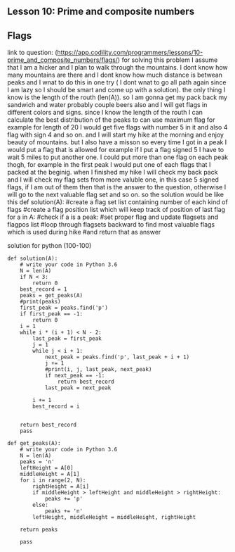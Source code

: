 ## Lesson 10: Prime and composite numbers
## Flags
link to question: (https://app.codility.com/programmers/lessons/10-prime_and_composite_numbers/flags/)
for solving this problem I assume that I am a hicker and I plan to walk through the mountains. I dont know how many mountains are there and I dont know how much distance is betwean peaks and I wnat to do this in one try ( I dont wnat to go all path again since I am lazy so I should be smart and come up with a solution). the only thing I know is the length of the routh (len(A)). 
so I am gonna get my pack back my sandwich and water probably couple beers also and I will get flags in different colors and signs. since I know the length of the routh I can calculate the best distribution of the peaks to can use maximum flag for example for length of 20 I would get five flags with number 5 in it and also 4 flag with sign 4 and so on.
and I will start my hike at the morning and enjoy beauty of mountains. but I also have a misson so every time I got in a peak I would put a flag that is allowed for example if I put a flag signed 5 I have to wait 5 miles to put another one. I could put more than one flag on each peak thogh, for example in the first peak I would put one of each flags that I packed at the beginig.
when I finished my hike I will check my back pack and I will check my flag sets from more valuble one, in this case 5 signed flags, if I am out of them then that is the answer to the question, otherwise I will go to the next valuable flag set and so on.
so the solution would be like this
def solution(A):
  #create a flag set list containing number of each kind of flags
  #create a flag position list which will keep track of position of last flag
  for a in A:
    #check if a is a peak:
      #set proper flag and update flagsets and flagpos list
  #loop through flagsets backward to find most valuable flags which is used during hike
  #and return that as answer


solution for python (100-100)
```
def solution(A):
    # write your code in Python 3.6
    N = len(A)
    if N < 3:
        return 0
    best_record = 1
    peaks = get_peaks(A)
    #print(peaks)
    first_peak = peaks.find('p')
    if first_peak == -1:
        return 0
    i = 1
    while i * (i + 1) < N - 2:
        last_peak = first_peak
        j = 1
        while j < i + 1:
            next_peak = peaks.find('p', last_peak + i + 1)
            j += 1
            #print(i, j, last_peak, next_peak)
            if next_peak == -1:
                return best_record
            last_peak = next_peak
            
        i += 1
        best_record = i
            
        
    return best_record
    pass

def get_peaks(A):
    # write your code in Python 3.6
    N = len(A)
    peaks = 'n'
    leftHeight = A[0]
    middleHeight = A[1]
    for i in range(2, N):
        rightHeight = A[i]
        if middleHeight > leftHeight and middleHeight > rightHeight:
            peaks += 'p'
        else:
            peaks += 'n'
        leftHeight, middleHeight = middleHeight, rightHeight
    
    return peaks
        
    pass
    
```
